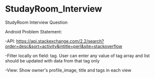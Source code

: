 # StudayRoom_Interview

StudyRoom Interview Question

Android Problem Statement:

-API: https://api.stackexchange.com/2.2/search?order=desc&sort=activity&intitle=perl&site=stackoverflow

-Filter locally on field: tag. User can enter any value of tag array and list should be updated with data from that tag only

-View: Show owner's profile_image, title and tags in each view
